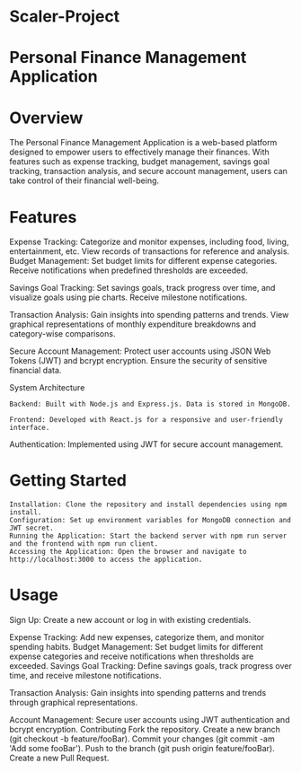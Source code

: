 # Scaler-Project

# Personal Finance Management Application

# Overview
The Personal Finance Management Application is a web-based platform designed to empower users to effectively manage their finances. With features such as expense tracking, budget management, savings goal tracking, transaction analysis, and secure account management, users can take control of their financial well-being.

# Features
Expense Tracking: Categorize and monitor expenses, including food, living, entertainment, etc. View records of transactions for reference and analysis.
Budget Management: Set budget limits for different expense categories. Receive notifications when predefined thresholds are exceeded.

Savings Goal Tracking: Set savings goals, track progress over time, and visualize goals using pie charts. Receive milestone notifications.

Transaction Analysis: Gain insights into spending patterns and trends. View graphical representations of monthly expenditure breakdowns and category-wise comparisons.

Secure Account Management: Protect user accounts using JSON Web Tokens (JWT) and bcrypt encryption. Ensure the security of sensitive financial data.

System Architecture

    Backend: Built with Node.js and Express.js. Data is stored in MongoDB.

    Frontend: Developed with React.js for a responsive and user-friendly interface.

Authentication: Implemented using JWT for secure account management.

# Getting Started 
    Installation: Clone the repository and install dependencies using npm install.
    Configuration: Set up environment variables for MongoDB connection and JWT secret.
    Running the Application: Start the backend server with npm run server and the frontend with npm run client.
    Accessing the Application: Open the browser and navigate to http://localhost:3000 to access the application.
# Usage
Sign Up: Create a new account or log in with existing credentials.

Expense Tracking: Add new expenses, categorize them, and monitor spending habits.
Budget Management: Set budget limits for different expense categories and receive notifications when thresholds are exceeded.
Savings Goal Tracking: Define savings goals, track progress over time, and receive milestone notifications.

Transaction Analysis: Gain insights into spending patterns and trends through graphical representations.

Account Management: Secure user accounts using JWT authentication and bcrypt encryption.
Contributing
Fork the repository.
Create a new branch (git checkout -b feature/fooBar).
Commit your changes (git commit -am 'Add some fooBar').
Push to the branch (git push origin feature/fooBar).
Create a new Pull Request.